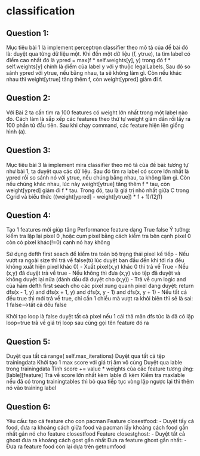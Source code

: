 # classification
## Question 1:
Mục tiêu bài 1 là implement perceptron classifier theo mô tả của đề bài đó là: duyệt qua từng dữ liệu một. Khi đến một dữ liệu (f, ytrue), ta tìm label có điểm cao nhất đó là ypred = max(f * self.weights[y], y) trong đó f * self.weights[y] chính là điểm của label y với y thuộc legalLabels.
Sau đó so sánh ypred với ytrue, nếu bằng nhau, ta sẽ không làm gì. Còn nếu khác nhau thì weight[ytrue] tăng thêm f, còn weight[ypred] giảm đi f.
## Question 2:
Với Bài 2 ta cần tìm ra 100 features có weight lớn nhất trong một label nào đó. Cách làm là sắp xếp các features theo thứ tự weight giảm dần rồi lấy ra 100 phần tử đầu tiên. Sau khi chạy command, các feature hiện lên giống hình (a).
## Question 3:
Mục tiêu bài 3 là implement mira classifier theo mô tả của đề bài: tương tự như bài 1, ta duyệt qua các dữ liệu. Sau đó tìm ra label có score lớn nhất là ypred rồi so sánh nó với ytrue, nếu chúng bằng nhau, ta không làm gì. Còn nếu chúng khác nhau, lúc này weight[ytrue] tăng thêm f * tau, còn weight[ypred] giảm đi f * tau. Trong đó, tau là giá trị nhỏ nhất giữa C trong Cgrid và biểu thức ((weight[ypred] - weight[ytrue]) * f + 1)/(2*f*f)
## Question 4:
Tạo 1 features mới giúp tăng Performance 
feature dạng True false
Ý tưởng: kiểm tra lặp lại pixel 0 ,hoặc cụm pixel bằng cách kiểm tra bên cạnh pixel 0 còn có pixel khác(!=0) cạnh nó hay không


Sử dụng defth first seach để kiểm tra toàn bộ trạng thái pixel kế tiếp
	- Nếu vượt ra ngoài size  thì trả về false(từ lúc duyệt ban đầu đến khi tới rìa đều không xuất hiện pixel khác 0)
	- Xuất pixel(x,y) khác 0 thì trả về True
	- Nếu (x,y) đã duyệt trả về true 
	- Nếu không thì đưa (x,y) vào tệp đã duyệt và không duyệt lại nữa (đánh dấu đã duyệt cho  (x,y))
	- Trả về cụm logic and của  hàm defth first seach  cho các pixel xung quanh pixel đang duyệt:
	    return dfs(x - 1, y) and dfs(x + 1, y) and dfs(x, y - 1) and dfs(x, y + 1)
	- Nếu tất cả đều true thì mới trả về true, chỉ cần 1 chiều mà vượt ra khỏi biên thì sẽ là sai: 1 false-->tất cả đều false

Khởi tạo loop là false duyệt tất cả pixel nếu 1 cái thả mãn dfs tức là đã có lặp loop=true trả về giá trị loop sau cùng gọi tên feature đó ra
## Question 5:
Duyệt qua tất cả range( self.max_iterations)
Duyệt qua tất cả tệp trainingdata
Khởi tạo 1 max score với giá trị âm vô cùng
	Duyệt qua lable trong trainingdata
	Tính score += value * weights của các feature tương ứng:[lable][feature]
	Trả về score lớn nhất kèm lable đi kèm 
	Kiểm tra maxlable nếu đã có trong trainingtables thì bỏ qua tiếp tục vòng lặp ngược lại thì thêm nó vào training label 
## Question 6:
Yêu cầu: tạo cá feature cho con pacman
	Feature closestfood:
	- Duyệt tấy cả food, đưa ra khoảng cách giữa food và pacman lấy khoảng cách food gần nhất gán nó cho feature closestfood
	Feature closestghost:
	- Duyệt tất cả ghost đưa ra khoảng cách gost gần nhất 
	Đưa ra feature ghost gần nhất:
	- Đưa ra feature food còn lại dựa trên getnumfood
